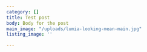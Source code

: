 ```yaml
---
category: []
title: Test post
body: Body for the post
main_image: "/uploads/lumia-looking-mean-main.jpg"
listing_image: ''

---
```

